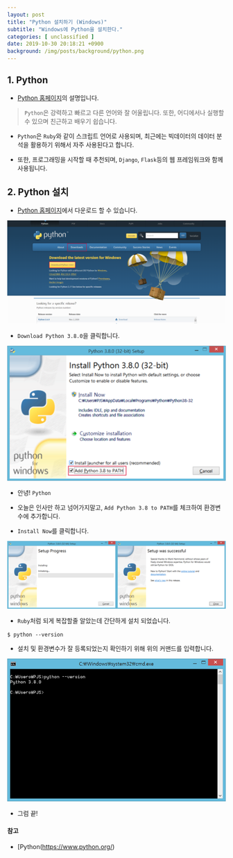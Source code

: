 ```yaml
---
layout: post
title: "Python 설치하기 (Windows)"
subtitle: "Windows에 Python을 설치한다."
categories: [ unclassified ]
date: 2019-10-30 20:18:21 +0900
background: /img/posts/background/python.png
---
```


## 1. Python

- [Python 홈페이지](https://www.python.org/about/)의 설명입니다.

> `Python`은 강력하고 빠르고 다른 언어와 잘 어울립니다. 또한, 어디에서나 실행할 수 있으며 친근하고 배우기 쉽습니다.

- `Python`은 `Ruby`와 같이 스크립트 언어로 사용되며, 최근에는 빅데이터의 데이터 분석을 활용하기 위해서 자주 사용된다고 합니다.

- 또한, 프로그래밍을 시작할 때 추천되며, `Django`, `Flask`등의 웹 프레임워크와 함께 사용됩니다.

## 2. Python 설치

- [Python 홈페이지](https://www.python.org/downloads/)에서 다운로드 할 수 있습니다.

![installing-python-1](/img/posts/unclassified/installing-python-1.png)

- `Download Python 3.8.0`을 클릭합니다.

![installing-python-2](/img/posts/unclassified/installing-python-2.png)

- 안녕! `Python`

- 오늘은 인사만 하고 넘어가지말고, `Add Python 3.8 to PATH`를 체크하여 환경변수에 추가합니다.

- `Install Now`를 클릭합니다.

![installing-python-3](/img/posts/unclassified/installing-python-3.png)

- `Ruby`처럼 되게 복잡할줄 알았는데 간단하게 설치 되었습니다.

```console
$ python --version
```

- 설치 및 환경변수가 잘 등록되었는지 확인하기 위해 위의 커맨드를 입력합니다.

![installing-python-4](/img/posts/unclassified/installing-python-4.png)

- 그럼 끝!

#### 참고

- [Python(https://www.python.org/)

